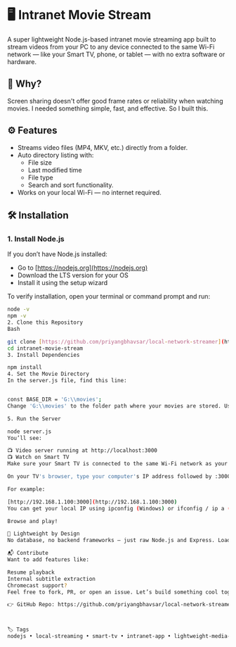 # 🖥️ Intranet Movie Stream

A super lightweight Node.js-based intranet movie streaming app built to stream videos from your PC to any device connected to the same Wi-Fi network — like your Smart TV, phone, or tablet — with no extra software or hardware.

## 🎯 Why?

Screen sharing doesn't offer good frame rates or reliability when watching movies. I needed something simple, fast, and effective. So I built this.

## ⚙️ Features

* Streams video files (MP4, MKV, etc.) directly from a folder.
* Auto directory listing with:
    * File size
    * Last modified time
    * File type
    * Search and sort functionality.
* Works on your local Wi-Fi — no internet required.

## 🛠️ Installation

### 1. Install Node.js

If you don’t have Node.js installed:

* Go to [https://nodejs.org](https://nodejs.org)
* Download the LTS version for your OS
* Install it using the setup wizard

To verify installation, open your terminal or command prompt and run:

```bash
node -v
npm -v
2. Clone this Repository
Bash

git clone [https://github.com/priyangbhavsar/local-network-streamer](https://github.com/priyangbhavsar/local-network-streamer)
cd intranet-movie-stream
3. Install Dependencies

npm install
4. Set the Movie Directory
In the server.js file, find this line:


const BASE_DIR = 'G:\\movies';
Change 'G:\\movies' to the folder path where your movies are stored. Use double backslashes \\ on Windows or regular forward slashes / on macOS/Linux.

5. Run the Server

node server.js
You’ll see:

📺 Video server running at http://localhost:3000
📺 Watch on Smart TV
Make sure your Smart TV is connected to the same Wi-Fi network as your computer.

On your TV's browser, type your computer's IP address followed by :3000.

For example:

[http://192.168.1.100:3000](http://192.168.1.100:3000)
You can get your local IP using ipconfig (Windows) or ifconfig / ip a (Linux/macOS).

Browse and play!

🚀 Lightweight by Design
No database, no backend frameworks — just raw Node.js and Express. Loads instantly. Serves what you need.

📬 Contribute
Want to add features like:

Resume playback
Internal subtitle extraction
Chromecast support?
Feel free to fork, PR, or open an issue. Let’s build something cool together.

👉 GitHub Repo: https://github.com/priyangbhavsar/local-network-streamer



🏷️ Tags
nodejs • local-streaming • smart-tv • intranet-app • lightweight-media-server

